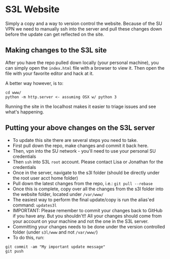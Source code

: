 # S3L Website 
Simply a copy and a way to version control the website. Because of the SU VPN we need to manually ssh into the server
and pull these changes down before the update can get reflected on the site.

## Making changes to the S3L site
After you have the repo pulled down locally (your personal machine), you can simply open the `index.html` file with a browser to view it. Then open the file with your favorite editor and hack at it.

A better way however, is to:
```
cd www/
python -m http.server <- assuming OSX w/ python 3
```

Running the site in the localhost makes it easier to triage issues and see what's happening.

## Putting your above changes on the S3L server
- To update this site there are several steps you need to take.
- First pull down the repo, make changes and commit it back here.
- Then, vpn into the SU network - you'll need to use your personal SU credentials
- Then `ssh` into S3L `root` account. Please contact Lisa or Jonathan for the credentials
- Once in the server, navigate to the s3l folder (should be directly under the root user acct home folder)
- Pull down the latest changes from the repo, i.e.: `git pull --rebase`
- Once this is complete, copy over all the changes from the s3l folder into the website folder, 
located under `/var/www/`
- The easiest way to perform the final update/copy is run the alias'ed command: `updates3l`
- IMPORTANT: Please remember to commit your changes back to GitHub if you have any. But you shouldn't!! All your changes should come from your account on your machine and not the one in the S3L server.
- Committing your changes needs to be done under the version controlled folder (under `s3l/www` and not `/var/www/`)
- To do this, run:
```
git commit -am "My important update message"
git push
```
